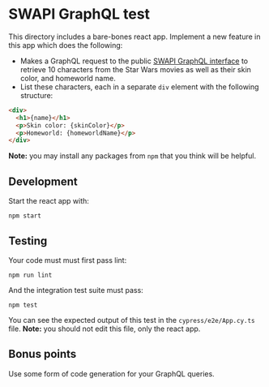 # SWAPI GraphQL test
This directory includes a bare-bones react app. Implement a new feature in this app which does the following:

- Makes a GraphQL request to the public [SWAPI GraphQL interface](https://graphql.org/swapi-graphql) to retrieve 10 characters from the Star Wars movies as well as their skin color, and homeworld name.
- List these characters, each in a separate `div` element with the following structure:
```html
<div>
  <h1>{name}</h1>
  <p>Skin color: {skinColor}</p>
  <p>Homeworld: {homeworldName}</p>
</div>
```

**Note:** you may install any packages from `npm` that you think will be helpful.

## Development

Start the react app with:
```
npm start
```

## Testing
Your code must must first pass lint:
```
npm run lint
```

And the integration test suite must pass:
```
npm test
```

You can see the expected output of this test in the `cypress/e2e/App.cy.ts` file. **Note:** you should not edit this file, only the react app.

## Bonus points

Use some form of code generation for your GraphQL queries.
